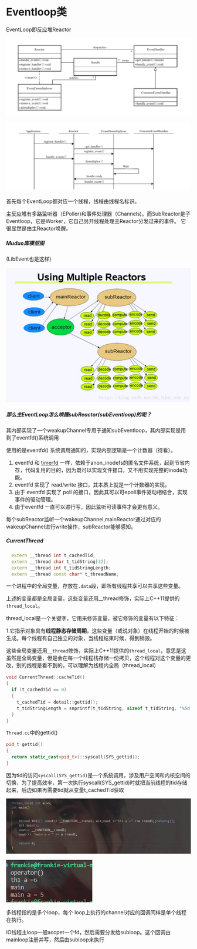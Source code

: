 # Eventloop类

EventLoop即反应堆Reactor

![image-20221127160534822](assets/image-20221127160534822.png)



![image-20221127160546183](assets/image-20221127160546183.png)

首先每个EventLoop都对应一个线程，线程由线程名标识。

主反应堆有多路监听器（EPoller)和事件处理器（Channels)。而SubReactor是子Eventloop，它是Worker，它自己另开线程处理主Reactor分发过来的事件。  它很显然是由主Reactor唤醒。







##### Muduo库模型图

(LibEvent也是这样)

![image-20221106155634910](assets/image-20221106155634910.png)



##### 那么主EventLoop怎么唤醒subReactor(subEventloop)的呢？

其内部实现了一个weakupChannel专用于通知subEventloop，其内部实现是用到了eventfd()系统调用


使用的是eventfd() 系统调用通知的，实现内部逻辑是一个计数器（待看）。

1. eventfd 和 [timerfd](https://link.zhihu.com/?target=http%3A//mp.weixin.qq.com/s%3F__biz%3DMzg2NDUyNjYyMg%3D%3D%26mid%3D2247484100%26idx%3D1%26sn%3D949cc4eb1d97925f95d1b3591df5e0fd%26chksm%3Dce694ab5f91ec3a323d0fc3d8b0eee79643d70e8e922867d5f513f9c42dd6c61ec8573a8cedf%26scene%3D21%23wechat_redirect) 一样，依赖于anon_inodefs的匿名文件系统，起到节省内存，代码复用的目的，因为既可以实现文件接口，又不用实现完整的inode功能。
2. eventfd 实现了 read/write 接口，其本质上就是一个计数器的实现。
3. 由于 eventfd 实现了 poll 的接口，因此其可以可epoll事件驱动相结合，实现事件的驱动管理。
4. 由于eventfd 一直可以进行写，因此监听可读事件才会更有意义。

每个subReactor监听一个wakeupChannel,mainReactor通过对应的wakeupChannel进行write操作，subReactor能够感知。



##### CurrentThread

```cpp
  extern __thread int t_cachedTid;
  extern __thread char t_tidString[32];
  extern __thread int t_tidStringLength;
  extern __thread const char* t_threadName;
```



一个进程中的全局变量，存放在`.data`段，即所有线程共享可以共享这些变量。

上述的变量都是全局变量。这些变量还用__thread修饰，实际上C++11提供的`thread_local`。



thread_local是一个关键字，它用来修饰变量，被它修饰的变量有以下特征：

1.它指示对象具有**线程静态存储周期**，这些变量（或说对象）在线程开始的时候被生成。每个线程有自己独立的对象，当线程结束时候，得到销毁。

这些全局变量还用`__thread`修饰，实际上C++11提供的`thread_local`，意思是这虽然是全局变量，但是会在每一个线程栈存储一份拷贝，这个线程对这个变量的更改，别的线程是看不到的，可以理解为线程内全局（thread_local）

```cpp
void CurrentThread::cacheTid()
{
  if (t_cachedTid == 0)
  {
    t_cachedTid = detail::gettid();
    t_tidStringLength = snprintf(t_tidString, sizeof t_tidString, "%5d ", t_cachedTid);
  }
}

```

`Thread.cc`中的gettid()

```cpp
pid_t gettid()
{
  return static_cast<pid_t>(::syscall(SYS_gettid));
}

```

因为tid的访问`syscall(SYS_gettid)`是一个系统调用，涉及用户空间和内核空间的切换，为了提高效率，第一次执行syscall(SYS_gettid)时就把当前线程的tid存储起来，后边如果再需要tid就从变量t_cachedTid获取

![image-20221106165938639](assets/image-20221106165938639.png)



![image-20221106165926729](assets/image-20221106165926729.png)





多线程指的是多个loop，每个 loop上执行的channel对应的回调同样是单个线程在执行。

IO线程主loop一般accpet一个fd，然后需要分发给subloop。这个回调由mainloop注册并写，然后由subloop来执行
